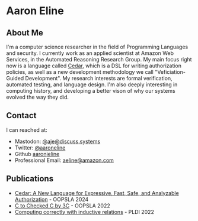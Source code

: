 # Aaron Eline

## About Me

I'm a computer science researcher in the field of Programming Languages and
security. I currently work as an applied scientist at Amazon Web Services, in the Automated Reasoning Research Group. My main focus right now is a language called [Cedar](https://cedarpolicy.com), which is a DSL for writing authorization policies, as well as a new development methodology we call "Veficiation-Guided Development". My research interests are formal verification, automated testing, and language design. I'm also deeply interesting in computing history, and developing a better vison of why our systems evolved the way they did.

## Contact

I can reached at:

- Mastodon: [@aje@discuss.systems](https://discuss.systems/@aje)
- Twitter: [@aaroneline](https://twitter.com/aaroneline)
- Github [aaronjeline](https://github.com/aaronjeline)
- Professional Email: [aeline@amazon.com](mailto:aeline@amazon.com)

## Publications

- [Cedar: A New Language for Expressive, Fast, Safe, and Analyzable Authorization](https://arxiv.org/abs/2403.04651) - OOPSLA 2024
- [C to Checked C by 3C](https://arxiv.org/abs/2203.13445) - OOPSLA 2022
- [Computing correctly with inductive relations](https://par.nsf.gov/servlets/purl/10407308) - PLDI 2022
